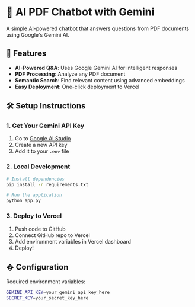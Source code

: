 # 🤖 AI PDF Chatbot with Gemini

A simple AI-powered chatbot that answers questions from PDF documents using Google's Gemini AI.

## 🚀 Features

- **AI-Powered Q&A**: Uses Google Gemini AI for intelligent responses
- **PDF Processing**: Analyze any PDF document
- **Semantic Search**: Find relevant content using advanced embeddings
- **Easy Deployment**: One-click deployment to Vercel

## 🛠️ Setup Instructions

### 1. Get Your Gemini API Key
1. Go to [Google AI Studio](https://makersuite.google.com/app/apikey)
2. Create a new API key
3. Add it to your `.env` file

### 2. Local Development
```bash
# Install dependencies
pip install -r requirements.txt

# Run the application
python app.py
```

### 3. Deploy to Vercel
1. Push code to GitHub
2. Connect GitHub repo to Vercel
3. Add environment variables in Vercel dashboard
4. Deploy!

## � Configuration

Required environment variables:
```bash
GEMINI_API_KEY=your_gemini_api_key_here
SECRET_KEY=your_secret_key_here
```